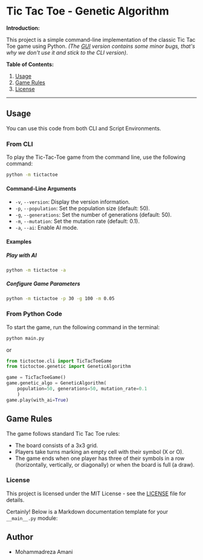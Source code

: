 # Tic Tac Toe - Genetic Algorithm

**Introduction:**

This project is a simple command-line implementation of the classic Tic Tac Toe game using Python. _(The [GUI](./tictoctoe/gui.py) version contains some minor bugs, that's why we don't use it and stick to the CLI version)_.

**Table of Contents:**

1. [Usage](#usage)
2. [Game Rules](#game-rules)
3. [License](#license)

---

## Usage

You can use this code from both CLI and Script Environments.

### From CLI

To play the Tic-Tac-Toe game from the command line, use the following command:

```bash
python -m tictactoe
```

#### Command-Line Arguments

- `-v`, `--version`: Display the version information.
- `-p`, `--population`: Set the population size (default: 50).
- `-g`, `--generations`: Set the number of generations (default: 50).
- `-m`, `--mutation`: Set the mutation rate (default: 0.1).
- `-a`, `--ai`: Enable AI mode.

#### Examples

##### Play with AI

```bash
python -m tictactoe -a
```

##### Configure Game Parameters

```bash
python -m tictactoe -p 30 -g 100 -m 0.05
```

### From Python Code

To start the game, run the following command in the terminal:

```bash
python main.py
```

or

```python
from tictoctoe.cli import TicTacToeGame
from tictoctoe.genetic import GeneticAlgorithm

game = TicTacToeGame()
game.genetic_algo = GeneticAlgorithm(
    population=50, generations=50, mutation_rate=0.1
    )
game.play(with_ai=True)
```

## Game Rules

The game follows standard Tic Tac Toe rules:

- The board consists of a 3x3 grid.
- Players take turns marking an empty cell with their symbol (X or O).
- The game ends when one player has three of their symbols in a row (horizontally, vertically, or diagonally) or when the board is full (a draw).

### License

This project is licensed under the MIT License - see the [LICENSE](LICENSE) file for details.

Certainly! Below is a Markdown documentation template for your `__main__.py` module:

## Author

- Mohammadreza Amani
